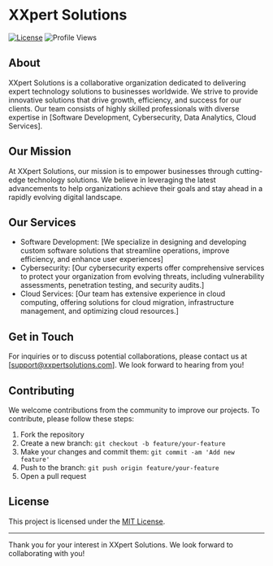 # XXpert Solutions

[![License](https://img.shields.io/badge/license-MIT-blue.svg)](https://opensource.org/licenses/MIT)
![Profile Views](https://komarev.com/ghpvc/?username=xxpert-solutions&color=brightgreen)

## About

XXpert Solutions is a collaborative organization dedicated to delivering expert technology solutions to businesses worldwide. We strive to provide innovative solutions that drive growth, efficiency, and success for our clients. Our team consists of highly skilled professionals with diverse expertise in [Software Development, Cybersecurity, Data Analytics, Cloud Services].

## Our Mission

At XXpert Solutions, our mission is to empower businesses through cutting-edge technology solutions. We believe in leveraging the latest advancements to help organizations achieve their goals and stay ahead in a rapidly evolving digital landscape.

## Our Services

- Software Development: [We specialize in designing and developing custom software solutions that streamline operations, improve efficiency, and enhance user experiences]
- Cybersecurity: [Our cybersecurity experts offer comprehensive services to protect your organization from evolving threats, including vulnerability assessments, penetration testing, and security audits.]
- Cloud Services: [Our team has extensive experience in cloud computing, offering solutions for cloud migration, infrastructure management, and optimizing cloud resources.]

## Get in Touch

For inquiries or to discuss potential collaborations, please contact us at [support@xxpertsolutions.com]. We look forward to hearing from you!

## Contributing

We welcome contributions from the community to improve our projects. To contribute, please follow these steps:

1. Fork the repository
2. Create a new branch: `git checkout -b feature/your-feature`
3. Make your changes and commit them: `git commit -am 'Add new feature'`
4. Push to the branch: `git push origin feature/your-feature`
5. Open a pull request

## License

This project is licensed under the [MIT License](LICENSE).

---

Thank you for your interest in XXpert Solutions. We look forward to collaborating with you!

